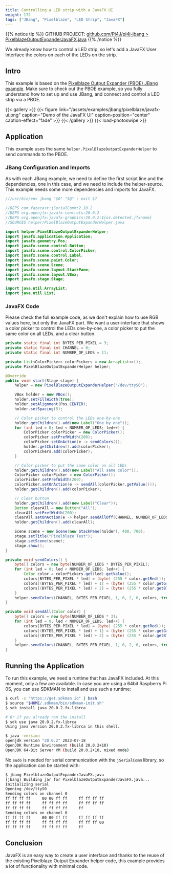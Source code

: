 ```yaml
---
title: Controlling a LED strip with a JavaFX UI
weight: 172
tags: ["JBang", "Pixelblaze", "LED Strip", "JavaFX"]
---
```


{{% notice tip %}}
GITHUB PROJECT: [github.com/Pi4J/pi4j-jbang > PixelblazeOutputExpanderJavaFX.java](https://github.com/Pi4J/pi4j-jbang/blob/main/PixelblazeOutputExpander.java)
{{% /notice %}}

We already know how to control a LED strip, so let's add a JavaFX User Interface the colors on each of the LEDs on the strip.

## Intro

This example is based on the [Pixelblaze Output Expander (PBOE) JBang example](/examples/jbang/pixelblaze_output_expander/). Make sure to check out the PBOE example, so you fully understand how to set up and use JBang, and connect and control a LED strip via a PBOE.

{{< gallery >}}
{{< figure link="/assets/examples/jbang/pixelblaze/javafx-ui.png" caption="Demo of the JavaFX UI" caption-position="center" caption-effect="fade" >}}
{{< /gallery >}}
{{< load-photoswipe >}}

## Application

This example uses the same `helper.PixelBlazeOutputExpanderHelper` to send commands to the PBOE.

### JBang Configuration and Imports

As with each JBang example, we need to define the first script line and the dependencies, one in this case, and we need to include the helper-source. This example needs some more dependencies and imports for JavaFX.

```java
///usr/bin/env jbang "$0" "$@" ; exit $?

//DEPS com.fazecast:jSerialComm:2.10.2
//DEPS org.openjfx:javafx-controls:20.0.2
//DEPS org.openjfx:javafx-graphics:20.0.2:${os.detected.jfxname}
//SOURCES helper/PixelBlazeOutputExpanderHelper.java

import helper.PixelBlazeOutputExpanderHelper;
import javafx.application.Application;
import javafx.geometry.Pos;
import javafx.scene.control.Button;
import javafx.scene.control.ColorPicker;
import javafx.scene.control.Label;
import javafx.scene.paint.Color;
import javafx.scene.Scene;
import javafx.scene.layout.StackPane;
import javafx.scene.layout.VBox;
import javafx.stage.Stage;

import java.util.ArrayList;
import java.util.List;
```

### JavaFX Code

Please check the full example code, as we don't explain how to use RGB values here, but only the JavaFX part. We want a user-interface that shows a color picker to control the LEDs one-by-one, a color picker to put the same color on all LEDs, and a clear button.

```java
private static final int BYTES_PER_PIXEL = 3;
private static final int CHANNEL = 0;
private static final int NUMBER_OF_LEDS = 11;

private List<ColorPicker> colorPickers = new ArrayList<>();
private PixelBlazeOutputExpanderHelper helper;

@Override
public void start(Stage stage) {
    helper = new PixelBlazeOutputExpanderHelper("/dev/ttyS0");

    VBox holder = new VBox();
    holder.setFillWidth(true);
    holder.setAlignment(Pos.CENTER);
    holder.setSpacing(5);

    // Color picker to control the LEDs one-by-one
    holder.getChildren().add(new Label("One by one"));
    for (int led = 0; led < NUMBER_OF_LEDS; led++) {
        ColorPicker colorPicker = new ColorPicker();
        colorPicker.setPrefWidth(200);
        colorPicker.setOnAction(e -> sendColors());
        holder.getChildren().add(colorPicker);
        colorPickers.add(colorPicker);
    }

    // Color picker to put the same color on all LEDs
    holder.getChildren().add(new Label("All same color"));
    ColorPicker colorPicker = new ColorPicker();
    colorPicker.setPrefWidth(200);
    colorPicker.setOnAction(e -> sendAll(colorPicker.getValue()));
    holder.getChildren().add(colorPicker);

    // Clear button
    holder.getChildren().add(new Label("Clear"));
    Button clearAll = new Button("All");
    clearAll.setPrefWidth(200);
    clearAll.setOnAction(e -> helper.sendAllOff(CHANNEL, NUMBER_OF_LEDS));
    holder.getChildren().add(clearAll);

    Scene scene = new Scene(new StackPane(holder), 400, 700);
    stage.setTitle("Pixelblaze Test");
    stage.setScene(scene);
    stage.show();
}

private void sendColors() {
    byte[] colors = new byte[NUMBER_OF_LEDS * BYTES_PER_PIXEL];
    for (int led = 0; led < NUMBER_OF_LEDS; led++) {
        Color color = colorPickers.get(led).getValue();
        colors[BYTES_PER_PIXEL * led] = (byte) (255 * color.getRed());
        colors[(BYTES_PER_PIXEL * led) + 1] = (byte) (255 * color.getGreen());
        colors[(BYTES_PER_PIXEL * led) + 2] = (byte) (255 * color.getBlue());
    }
    helper.sendColors(CHANNEL, BYTES_PER_PIXEL, 1, 0, 2, 0, colors, true);
}

private void sendAll(Color color) {
    byte[] colors = new byte[NUMBER_OF_LEDS * 3];
    for (int led = 0; led < NUMBER_OF_LEDS; led++) {
        colors[BYTES_PER_PIXEL * led] = (byte) (255 * color.getRed());
        colors[(BYTES_PER_PIXEL * led) + 1] = (byte) (255 * color.getGreen());
        colors[(BYTES_PER_PIXEL * led) + 2] = (byte) (255 * color.getBlue());
    }
    helper.sendColors(CHANNEL, BYTES_PER_PIXEL, 1, 0, 2, 0, colors, true);
}
```

## Running the Application

To run this example, we need a runtime that has JavaFX included. At this moment, only a few are available. In case you are using a 64bit Raspberry Pi 0S, you can use SDKMAN to install and use such a runtime:

```bash
$ curl -s "https://get.sdkman.io" | bash
$ source "$HOME/.sdkman/bin/sdkman-init.sh"
$ sdk install java 20.0.2.fx-librca 

# Or if you already ran the install
$ sdk use java 20.0.2.fx-librca 
Using java version 20.0.2.fx-librca in this shell.

$ java -version
openjdk version "20.0.2" 2023-07-18
OpenJDK Runtime Environment (build 20.0.2+10)
OpenJDK 64-Bit Server VM (build 20.0.2+10, mixed mode)
```

No `sudo` is needed for serial communication with the `jSerialComm` library, so the application can be started with:

```bash
$ jbang PixelblazeOutputExpanderJavaFX.java
[jbang] Building jar for PixelblazeOutputExpanderJavaFX.java...
Initializing serial
Opening /dev/ttyS0
Sending colors on channel 0
ff ff ff ff 	00 00 ff ff 	ff ff ff ff 
ff ff ff ff 	ff ff ff ff 	ff ff ff ff 
ff ff ff ff 	ff ff ff ff 	ff 
Sending colors on channel 0
ff ff ff ff 	00 00 ff ff 	ff ff ff ff 
ff ff ff ff 	ff ff ff ff 	ff ff ff 00 
ff ff ff ff 	ff ff ff ff 	ff 
```

## Conclusion

JavaFX is an easy way to create a user interface and thanks to the reuse of the existing Pixelblaze Output Expander helper code, this example provides a lot of functionality with minimal code.
